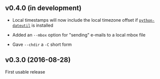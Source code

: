 v0.4.0 (in development)
-----------------------
- Local timestamps will now include the local timezone offset if
  [`python-dateutil`](https://dateutil.readthedocs.io) is installed

- Added an `--mbox` option for "sending" e-mails to a local mbox file

- Gave `--chdir` a `-C` short form


v0.3.0 (2016-08-28)
-------------------
First usable release
